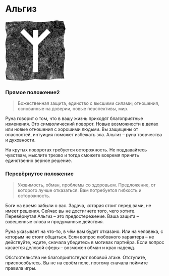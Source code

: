 # Альгиз

![Руна Альгиз](image/15_algiz.png)

### Прямое положение2

>Божественная защита, единство с высшими силами; отношения, основанные на доверии, новые перспективы, мир.

Руна говорит о том, что в вашу жизнь приходят благоприятные изменения. Это символический поворот. Новые возможности в делах или новые отношения с хорошими людьми. Вы защищены от опасностей, интуиция поможет избежать зла. Альгиз – руна творчества и духовности.

На крутых поворотах требуется осторожность. Не поддавайтесь чувствам, мыслите трезво и тогда сможете вовремя принять единственно верное решение.

### Перевёрнутое положение

>Уязвимость, обман, проблемы со здоровьем. Предложение, от которого лучше отказаться. Вам потребуется гибкость и осторожность.

Боги на время забыли о вас. Задача, которая стоит перед вами, не имеет решения. Сейчас вы не достигнете того, чего хотите. Перевёрнутая Альгиз – это предостережение. Ваша защита – взвешенные слова и продуманные действия.

Руна указывает на что-то, в чём вам будет отказано. Или на человека, с которым не стоит общаться. Если вопрос любовного характера – не действуйте, ждите, сначала убедитесь в мотивах партнёра. Если вопрос касается деловой сферы – возможен обман и крах надежд.

Обстоятельства не благоприятствуют лобовой атаке. Отступите, приспособьтесь. Вы не на своём поле, поэтому сначала поймите правила игры.